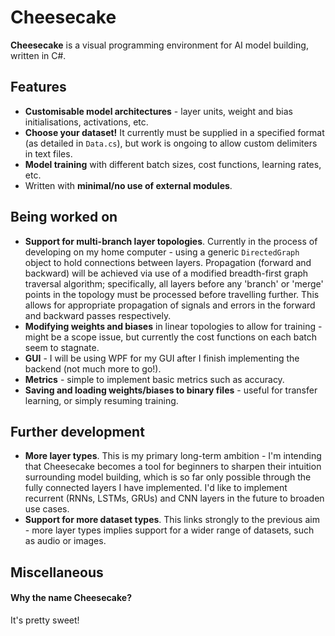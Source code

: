 # Cheesecake
**Cheesecake** is a visual programming environment for AI model building, written in C#.

## Features
- **Customisable model architectures** - layer units, weight and bias initialisations, activations, etc.
- **Choose your dataset!** It currently must be supplied in a specified format (as detailed in `Data.cs`), but work is ongoing to allow custom delimiters in text files.
- **Model training** with different batch sizes, cost functions, learning rates, etc.
- Written with **minimal/no use of external modules**.

## Being worked on
- **Support for multi-branch layer topologies**. Currently in the process of developing on my home computer - using a generic `DirectedGraph` object to hold connections between layers. Propagation (forward and backward) will be achieved via use of a modified breadth-first graph traversal algorithm; specifically, all layers before any 'branch' or 'merge' points in the topology must be processed before travelling further. This allows for appropriate propagation of signals and errors in the forward and backward passes respectively.
- **Modifying weights and biases** in linear topologies to allow for training - might be a scope issue, but currently the cost functions on each batch seem to stagnate.
- **GUI** - I will be using WPF for my GUI after I finish implementing the backend (not much more to go!).
- **Metrics** - simple to implement basic metrics such as accuracy.
- **Saving and loading weights/biases to binary files** - useful for transfer learning, or simply resuming training.

## Further development
- **More layer types**. This is my primary long-term ambition - I'm intending that Cheesecake becomes a tool for beginners to sharpen their intuition surrounding model building, which is so far only possible through the fully connected layers I have implemented. I'd like to implement recurrent (RNNs, LSTMs, GRUs) and CNN layers in the future to broaden use cases.
- **Support for more dataset types**. This links strongly to the previous aim - more layer types implies support for a wider range of datasets, such as audio or images.

## Miscellaneous
#### Why the name Cheesecake?
It's pretty sweet!